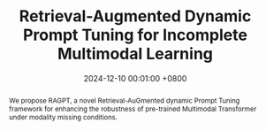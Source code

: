 ---
title:          "Retrieval-Augmented Dynamic Prompt Tuning for Incomplete Multimodal Learning"
date:           2024-12-10 00:01:00 +0800
selected:       true
pub:            "The Association for the Advancement of Artificial Intelligence (AAAI)"
pub_last:       ' <span class="badge badge-pill badge-publication badge-success">CCF-A</span> <span class="badge badge-pill badge-publication badge-success">Full Paper</span>'
pub_date:       "2025"

abstract: >-
  We propose RAGPT, a novel Retrieval-AuGmented dynamic Prompt Tuning framework for enhancing the robustness of pre-trained Multimodal Transformer under modality missing conditions.
cover:          /assets/images/covers/aaai-ragpt.jpg
authors:
- Jian-Lang*
- Zhangtao Cheng*
- Jin Xu
- Xovee Xu
- Yili Li
- Fan Zhou
links:
  Paper: https://github.com/Jian-Lang/RAGPT
  Code: https://github.com/Jian-Lang/RAGPT
---